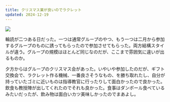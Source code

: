 ```yaml
---
title: クリスマス業が良いのでラクレット
updated: 2024-12-19
---
```

![](https://i.imgur.com/L7jrobg.jpeg)

輪読が二つある日だった。一つは通常グループのやつ、もう一つは二月から参加するグループのものに誘ってもらったので参加させてもらった。両方結構スタイルが違う。グループの規模はほとんど同じなのだが、ここまで雰囲気に違いが出るものか。

夕方からはグループのクリスマス会があった。いやいや参加したのだが、ギフト交換会で、ラクレット作る機械、一番良さそうなもの、を勝ち取れたし、自分が持っていたゴミに近いものは指導教官に行ったりして面白かったので良かった。飲食も教授陣が出してくれたのでそれも良かった。食事はダンボール食べているみたいだったが、飲み物は面白いカツ美味しかったのでまあよし。
